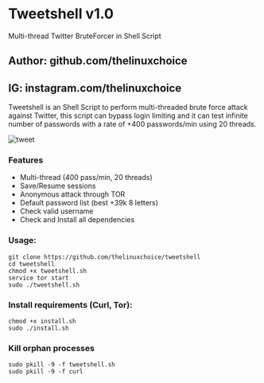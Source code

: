 # Tweetshell v1.0
Multi-thread Twitter BruteForcer in Shell Script

## Author: github.com/thelinuxchoice
## IG: instagram.com/thelinuxchoice

Tweetshell is an Shell Script to perform multi-threaded brute force attack against Twitter, this script can bypass login limiting and it can test infinite number of passwords with a rate of +400 passwords/min using 20 threads.

![tweet](https://user-images.githubusercontent.com/34893261/38052298-2abf6b28-32a7-11e8-83e6-de7c015b774e.png)

### Features
- Multi-thread (400 pass/min, 20 threads)
- Save/Resume sessions
- Anonymous attack through TOR
- Default password list (best +39k 8 letters)
- Check valid username
- Check and Install all dependencies

### Usage:

```shell
git clone https://github.com/thelinuxchoice/tweetshell
cd tweetshell
chmod +x tweetshell.sh
service tor start
sudo ./tweetshell.sh
```

### Install requirements (Curl, Tor):

```shell
chmod +x install.sh
sudo ./install.sh
```

### Kill orphan processes

```shell
sudo pkill -9 -f tweetshell.sh
sudo pkill -9 -f curl
```
